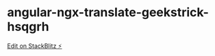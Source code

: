 # angular-ngx-translate-geekstrick-hsqgrh

[Edit on StackBlitz ⚡️](https://stackblitz.com/edit/angular-ngx-translate-geekstrick-hsqgrh)